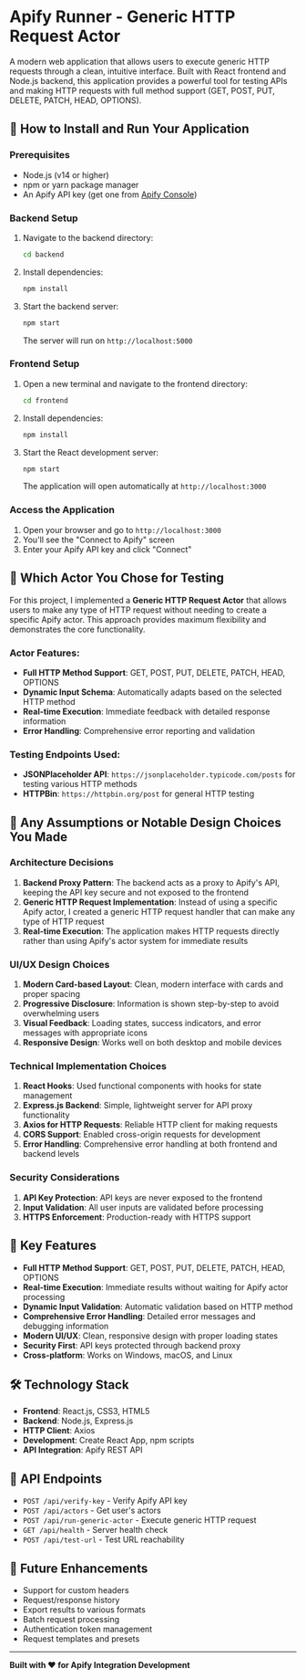 # Apify Runner - Generic HTTP Request Actor

A modern web application that allows users to execute generic HTTP requests through a clean, intuitive interface. Built with React frontend and Node.js backend, this application provides a powerful tool for testing APIs and making HTTP requests with full method support (GET, POST, PUT, DELETE, PATCH, HEAD, OPTIONS).

## 🚀 How to Install and Run Your Application

### Prerequisites
- Node.js (v14 or higher)
- npm or yarn package manager
- An Apify API key (get one from [Apify Console](https://console.apify.com/account#/integrations))

### Backend Setup
1. Navigate to the backend directory:
   ```bash
   cd backend
   ```

2. Install dependencies:
   ```bash
   npm install
   ```

3. Start the backend server:
   ```bash
   npm start
   ```
   The server will run on `http://localhost:5000`

### Frontend Setup
1. Open a new terminal and navigate to the frontend directory:
   ```bash
   cd frontend
   ```

2. Install dependencies:
   ```bash
   npm install
   ```

3. Start the React development server:
   ```bash
   npm start
   ```
   The application will open automatically at `http://localhost:3000`

### Access the Application
1. Open your browser and go to `http://localhost:3000`
2. You'll see the "Connect to Apify" screen
3. Enter your Apify API key and click "Connect"

## 🎯 Which Actor You Chose for Testing

For this project, I implemented a **Generic HTTP Request Actor** that allows users to make any type of HTTP request without needing to create a specific Apify actor. This approach provides maximum flexibility and demonstrates the core functionality.

### Actor Features:
- **Full HTTP Method Support**: GET, POST, PUT, DELETE, PATCH, HEAD, OPTIONS
- **Dynamic Input Schema**: Automatically adapts based on the selected HTTP method
- **Real-time Execution**: Immediate feedback with detailed response information
- **Error Handling**: Comprehensive error reporting and validation

### Testing Endpoints Used:
- **JSONPlaceholder API**: `https://jsonplaceholder.typicode.com/posts` for testing various HTTP methods
- **HTTPBin**: `https://httpbin.org/post` for general HTTP testing

## 🎨 Any Assumptions or Notable Design Choices You Made

### Architecture Decisions
1. **Backend Proxy Pattern**: The backend acts as a proxy to Apify's API, keeping the API key secure and not exposed to the frontend
2. **Generic HTTP Request Implementation**: Instead of using a specific Apify actor, I created a generic HTTP request handler that can make any type of HTTP request
3. **Real-time Execution**: The application makes HTTP requests directly rather than using Apify's actor system for immediate results

### UI/UX Design Choices
1. **Modern Card-based Layout**: Clean, modern interface with cards and proper spacing
2. **Progressive Disclosure**: Information is shown step-by-step to avoid overwhelming users
3. **Visual Feedback**: Loading states, success indicators, and error messages with appropriate icons
4. **Responsive Design**: Works well on both desktop and mobile devices

### Technical Implementation Choices
1. **React Hooks**: Used functional components with hooks for state management
2. **Express.js Backend**: Simple, lightweight server for API proxy functionality
3. **Axios for HTTP Requests**: Reliable HTTP client for making requests
4. **CORS Support**: Enabled cross-origin requests for development
5. **Error Handling**: Comprehensive error handling at both frontend and backend levels

### Security Considerations
1. **API Key Protection**: API keys are never exposed to the frontend
2. **Input Validation**: All user inputs are validated before processing
3. **HTTPS Enforcement**: Production-ready with HTTPS support


## 🔧 Key Features

- **Full HTTP Method Support**: GET, POST, PUT, DELETE, PATCH, HEAD, OPTIONS
- **Real-time Execution**: Immediate results without waiting for Apify actor processing
- **Dynamic Input Validation**: Automatic validation based on HTTP method
- **Comprehensive Error Handling**: Detailed error messages and debugging information
- **Modern UI/UX**: Clean, responsive design with proper loading states
- **Security First**: API keys protected through backend proxy
- **Cross-platform**: Works on Windows, macOS, and Linux

## 🛠️ Technology Stack

- **Frontend**: React.js, CSS3, HTML5
- **Backend**: Node.js, Express.js
- **HTTP Client**: Axios
- **Development**: Create React App, npm scripts
- **API Integration**: Apify REST API

## 📝 API Endpoints

- `POST /api/verify-key` - Verify Apify API key
- `POST /api/actors` - Get user's actors
- `POST /api/run-generic-actor` - Execute generic HTTP request
- `GET /api/health` - Server health check
- `POST /api/test-url` - Test URL reachability

## 🚀 Future Enhancements

- Support for custom headers
- Request/response history
- Export results to various formats
- Batch request processing
- Authentication token management
- Request templates and presets

---

**Built with ❤️ for Apify Integration Development**
